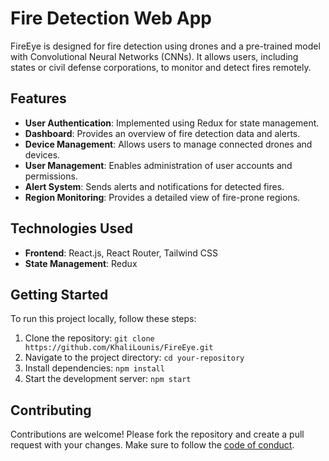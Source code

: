 # Fire Detection Web App

FireEye is designed for fire detection using drones and a pre-trained model with Convolutional Neural Networks (CNNs). It allows users, including states or civil defense corporations, to monitor and detect fires remotely.

## Features

- **User Authentication**: Implemented using Redux for state management.
- **Dashboard**: Provides an overview of fire detection data and alerts.
- **Device Management**: Allows users to manage connected drones and devices.
- **User Management**: Enables administration of user accounts and permissions.
- **Alert System**: Sends alerts and notifications for detected fires.
- **Region Monitoring**: Provides a detailed view of fire-prone regions.

## Technologies Used

- **Frontend**: React.js, React Router, Tailwind CSS
- **State Management**: Redux

## Getting Started

To run this project locally, follow these steps:

1. Clone the repository: `git clone https://github.com/KhaliLounis/FireEye.git`
2. Navigate to the project directory: `cd your-repository`
3. Install dependencies: `npm install`
4. Start the development server: `npm start`

## Contributing

Contributions are welcome! Please fork the repository and create a pull request with your changes. Make sure to follow the [code of conduct](CONTRIBUTING.md).

